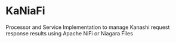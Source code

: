# KaNiaFi
Processor and Service Implementation to manage Kanashi request response results using Apache NiFi or Niagara Files
